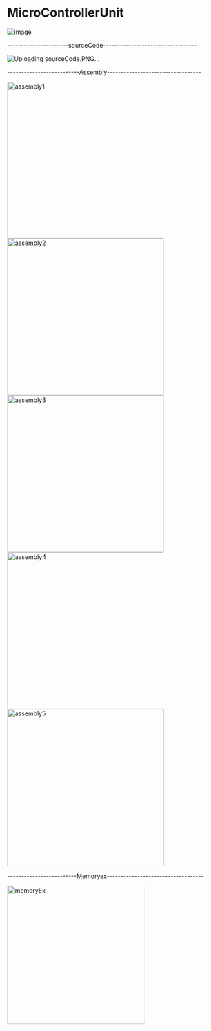 # MicroControllerUnit

![image](https://github.com/ssm00/MicroControllerUnit/assets/97657265/3d21d069-c0a8-4054-ac6a-3c2709ba42a9)


----------------------sourceCode----------------------------------

![Uploading sourceCode.PNG…]()

--------------------------Assembly----------------------------------


<img width="362" alt="assembly1" src="https://github.com/ssm00/MicroControllerUnit/assets/97657265/89202054-069c-4368-874f-7046988235e3">
<img width="363" alt="assembly2" src="https://github.com/ssm00/MicroControllerUnit/assets/97657265/98551166-ff27-460d-a66d-7aaa76cebc08">
<img width="363" alt="assembly3" src="https://github.com/ssm00/MicroControllerUnit/assets/97657265/b979db05-8682-4ecf-9e5f-79a3831c72a4">
<img width="362" alt="assembly4" src="https://github.com/ssm00/MicroControllerUnit/assets/97657265/f270a71d-d9e9-4e99-984d-d2b02322c7aa">
<img width="364" alt="assembly5" src="https://github.com/ssm00/MicroControllerUnit/assets/97657265/54789caa-b80e-4e1f-afd0-6efb1f0770bf">


-------------------------Memoryex-----------------------------------

<img width="320" alt="memoryEx" src="https://github.com/ssm00/MicroControllerUnit/assets/97657265/b78b37a0-5a2c-4b13-98ab-36ef04e9bf1d">


